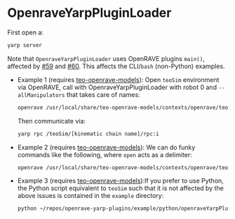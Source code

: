 # OpenraveYarpPluginLoader

First open a:
```bash
yarp server
```

Note that `OpenraveYarpPluginLoader` uses OpenRAVE plugins `main()`, affected by [#59](https://github.com/roboticslab-uc3m/openrave-yarp-plugins/issues/59) and [#60](https://github.com/roboticslab-uc3m/openrave-yarp-plugins/issues/60). This affects the CLI/`bash` (non-Python) examples.
   
- Example 1 (requires [teo-openrave-models](https://github.com/roboticslab-uc3m/teo-openrave-models)): Open `teoSim` environment via OpenRAVE, call with OpenraveYarpPluginLoader with robot 0 and `--allManipulators` that takes care of names:
   ```bash
   openrave /usr/local/share/teo-openrave-models/contexts/openrave/teo/teo.robot.xml --module OpenraveYarpPluginLoader "open --device controlboardwrapper2 --subdevice YarpOpenraveControlboard --robotIndex 0 --allManipulators"
   ```
   Then communicate via:
   ```bash
   yarp rpc /teoSim/[kinematic chain name]/rpc:i
   ```

- Example 2 (requires [teo-openrave-models](https://github.com/roboticslab-uc3m/teo-openrave-models)): We can do funky commands like the following, where `open` acts as a delimiter:
   ```bash
   openrave /usr/local/share/teo-openrave-models/contexts/openrave/teo/teo.robot.xml --module OpenraveYarpPluginLoader "open --device controlboardwrapper2 --subdevice YarpOpenraveControlboard --robotIndex 0 --manipulatorIndex 0 open --device controlboardwrapper2 --subdevice YarpOpenraveControlboard --robotIndex 0 --manipulatorIndex 2"
   ```

- Example 3 (requires [teo-openrave-models](https://github.com/roboticslab-uc3m/teo-openrave-models)):If you prefer to use Python, the Python script equivalent to `teoSim` such that it is not affected by the above issues is contained in the `example` directory:
   ```bash
   python ~/repos/openrave-yarp-plugins/example/python/openraveYarpPluginLoader-controlboard-allManipulators.py
   ```

